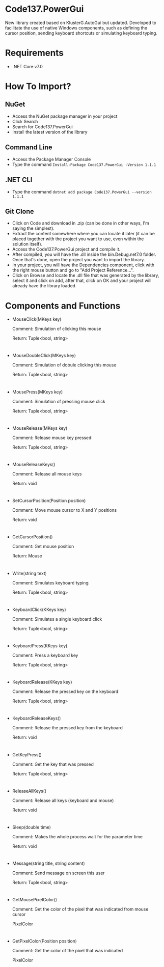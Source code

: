 # Code137.PowerGui

New library created based on KlusterG.AutoGui but updated. Developed to facilitate the use of native Windows components, such as defining the cursor position, sending keyboard shortcuts or simulating keyboard typing.

# Requirements
* .NET Core v7.0

# How To Import?

## NuGet
* Access the NuGet package manager in your project
* Click Search
* Search for Code137.PowerGui
* Install the latest version of the library

## Command Line
* Access the Package Manager Console
* Type the command ```Install-Package Code137.PowerGui -Version 1.1.1```

## .NET CLI
* Type the command ```dotnet add package Code137.PowerGui --version 1.1.1```

## Git Clone
* Click on Code and download in .zip (can be done in other ways, I'm saying the simplest).
* Extract the content somewhere where you can locate it later (it can be placed together with the project you want to use, even within the solution itself).
* Access the Code137.PowerGui project and compile it.
* After compiled, you will have the .dll inside the bin.Debug.net7.0 folder. Once that's done, open the project you want to import the library.
* In your project, you will have the Dependencies component, click with the right mouse button and go to "Add Project Reference...".
* Click on Browse and locate the .dll file that was generated by the library, select it and click on add, after that, click on OK and your project will already have the library loaded.

# Components and Functions

* MouseClick(MKeys key)

  Comment: Simulation of clicking this mouse

  Return: Tuple<bool, string>

#

* MouseDoubleClick(MKeys key)

  Comment: Simulation of dobule clicking this mouse

  Return: Tuple<bool, string>

#

* MousePress(MKeys key)

  Comment: Simulation of pressing mouse click

  Return: Tuple<bool, string>

#

* MouseRelease(MKeys key)

  Comment: Release mouse key pressed

  Return: Tuple<bool, string>

#

* MouseReleaseKeys()

  Comment: Release all mouse keys

  Return: void

#

* SetCursorPosition(Position position)

  Comment: Move mouse cursor to X and Y positions

  Return: void

#

* GetCursorPosition()

  Comment: Get mouse position

  Return: Mouse

#

* Write(string text)

  Comment: Simulates keyboard typing

  Return: Tuple<bool, string>

#

* KeyboardClick(KKeys key)

  Comment: Simulates a single keyboard click

  Return: Tuple<bool, string>

#

* KeyboardPress(KKeys key)

  Comment: Press a keyboard key

  Return: Tuple<bool, string>

#

* KeyboardRelease(KKeys key)

  Comment: Release the pressed key on the keyboard

  Return: Tuple<bool, string>

#

* KeyboardReleaseKeys()

  Comment: Release the pressed key from the keyboard

  Return: void

#

* GetKeyPress()

  Comment: Get the key that was pressed

  Return: Tuple<bool, string>

#

* ReleaseAllKeys()

  Comment: Release all keys (keyboard and mouse)

  Return: void

#

* Sleep(double time)

  Comment: Makes the whole process wait for the parameter time
  
  Return: void

#

* Message(string title, string content)

  Comment: Send message on screen this user

  Return: Tuple<bool, string>

#

* GetMousePixelColor()

  Comment: Get the color of the pixel that was indicated from mouse cursor

  PixelColor

#

* GetPixelColor(Position position)

  Comment: Get the color of the pixel that was indicated

  PixelColor

#
